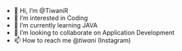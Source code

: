 - 👋 Hi, I’m @TiwaniR
- 👀 I’m interested in Coding
- 🌱 I’m currently learning JAVA
- 💞️ I’m looking to collaborate on Application Development
- 📫 How to reach me @_tiwani_ (Instagram)

<!---
TiwaniR/TiwaniR is a ✨ special ✨ repository because its `README.md` (this file) appears on your GitHub profile.
You can click the Preview link to take a look at your changes.
--->
